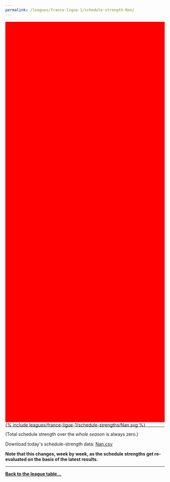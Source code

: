 ```yaml
---
permalink: /leagues/france-ligue-1/schedule-strength-Nan/
---
```


<style>
.svg-wrap {
    background-color:red;
    height:0;
    padding-top:250%; /* 350px/550px */
    position: relative;
}

svg {
    background-color: white;
    height: 100%;
    display:block;
    width: 100%;
    position: absolute;
    top:0;
    left:0;
}
</style>


<div class="svg-wrap">
{% include leagues/france-ligue-1/schedule-strengths/Nan.svg %}
</div>

-----

(Total schedule strength over the *whole season* is always zero.)


Download today's schedule-strength data: [Nan.csv](/assets/leagues/france-ligue-1/2020/schedule-strengths/Nan.csv)

**Note that this changes, week by week, as the schedule strengths get re-evaluated on the
basis of the latest results.**

-----

[**Back to the league table...**](/leagues/france-ligue-1)


